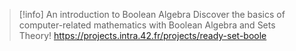 > [!info] An introduction to Boolean Algebra
> Discover the basics of computer-related mathematics with Boolean Algebra and Sets Theory!
> https://projects.intra.42.fr/projects/ready-set-boole
